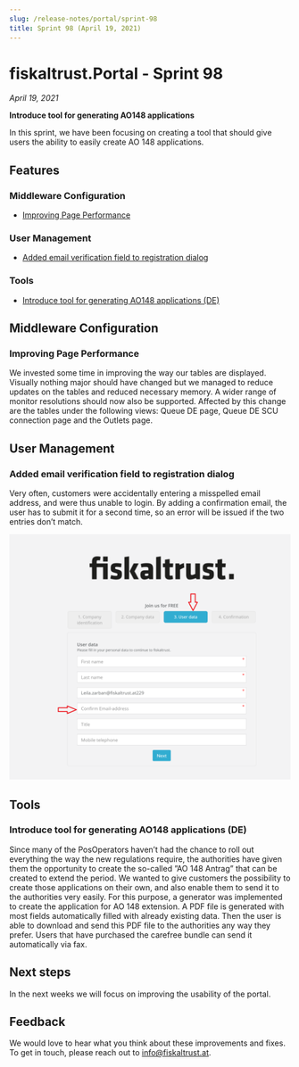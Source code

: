 ```yaml
---
slug: /release-notes/portal/sprint-98
title: Sprint 98 (April 19, 2021)
---
```


# fiskaltrust.Portal - Sprint 98
_April 19, 2021_

**Introduce tool for generating AO148 applications**

In this sprint, we have been focusing on creating a tool that should give users the ability to easily create AO 148 applications.

## Features

### Middleware Configuration

- [Improving Page Performance](#improving-page-performance)

### User Management
- [Added email verification field to registration dialog](#added-email-verification-field-to-registration-dialog)

### Tools
- [Introduce tool for generating AO148 applications (DE)](#introduce-tool-for-generating-ao148-applications-de)
 
## Middleware Configuration

### Improving Page Performance
 
We invested some time in improving the way our tables are displayed. Visually nothing major should have changed but we managed to reduce updates on the tables and reduced necessary memory. A wider range of monitor resolutions should now also be supported.
Affected by this change are the tables under the following views: Queue DE page,  Queue DE SCU connection page and the Outlets page.
 
## User Management
 
### Added email verification field to registration dialog
Very often, customers were accidentally entering a misspelled email address, and were thus unable to login. By adding a confirmation email, the user has to submit it for a second time, so an error will be issued if the two entries don’t match.
 
![VerificationEmail](images/sprint-98/VerificationEmail.png)
 
## Tools
 
### Introduce tool for generating AO148 applications (DE)
Since many of the PosOperators haven’t had the chance to roll out everything the way the new regulations require, the authorities have given them the opportunity to create the  so-called ”AO 148 Antrag” that can be created to extend the period. We wanted to give customers the possibility to create those applications on their own, and also enable them to send it to the authorities very easily.
For this purpose, a generator was implemented to create the application for AO 148 extension. A PDF file is generated with most fields automatically filled with already existing data. Then the user is able to download and send this PDF file to the authorities any way they prefer. Users that have purchased the carefree bundle can send it automatically via fax.
 
## Next steps
 
In the next weeks we will focus on improving the usability of the portal.
## Feedback
 
We would love to hear what you think about these improvements and fixes. To get in touch, please reach out to [info@fiskaltrust.at](mailto:info@fiskaltrust.at). 
